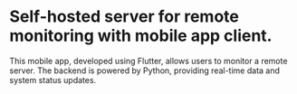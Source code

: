 # Self-hosted server for remote monitoring with mobile app client.

This mobile app, developed using Flutter, allows users to monitor a remote server. The backend is powered by Python, providing real-time data and system status updates.
